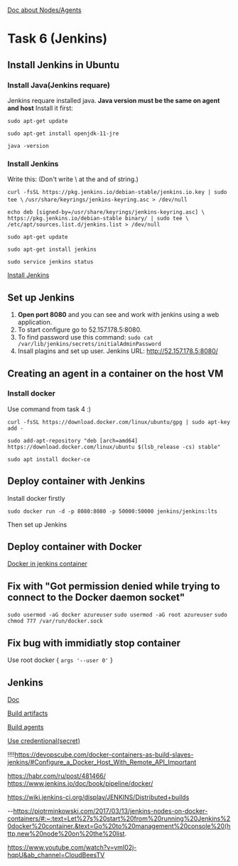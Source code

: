 # 

[Doc about Nodes/Agents](https://www.jenkins.io/doc/book/managing/nodes/)

# Task 6 (Jenkins)


## Install Jenkins in Ubuntu 

### Install Java(Jenkins requare)

Jenkins requare installed java. __Java version must be the same on agent and host__ Install it first:

`sudo apt-get update`

`sudo apt-get install openjdk-11-jre`

`java -version`

### Install Jenkins

Write this:
(Don't write \ at the and of string.)

`curl -fsSL https://pkg.jenkins.io/debian-stable/jenkins.io.key | sudo tee \`
  `/usr/share/keyrings/jenkins-keyring.asc > /dev/null`

`echo deb [signed-by=/usr/share/keyrings/jenkins-keyring.asc] \`
  `https://pkg.jenkins.io/debian-stable binary/ | sudo tee \`
  `/etc/apt/sources.list.d/jenkins.list > /dev/null`

`sudo apt-get update`

`sudo apt-get install jenkins`

`sudo service jenkins status`

[Install Jenkins](https://www.jenkins.io/doc/book/installing/linux/#debianubuntu)

## Set up Jenkins

1. __Open port 8080__ and you can see and work with jenkins using a web application. 
2. To start configure go to 52.157.178.5:8080.
3. To find password use this command:
`sudo cat /var/lib/jenkins/secrets/initialAdminPassword`
4. Insall plagins and set up user.
Jenkins URL: http://52.157.178.5:8080/

## Сreating an agent in a container on the host VM

### Install docker 

Use command from task 4 :)

`curl -fsSL https://download.docker.com/linux/ubuntu/gpg | sudo apt-key add -`

`sudo add-apt-repository "deb [arch=amd64] https://download.docker.com/linux/ubuntu $(lsb_release -cs) stable"`

`sudo apt install docker-ce`

## Deploy container with Jenkins

Install docker firstly

`sudo docker run -d -p 8080:8080 -p 50000:50000 jenkins/jenkins:lts`

Then set up Jenkins

## Deploy container with Docker

[Docker in jenkins container](https://faun.pub/how-to-install-docker-in-jenkins-container-4c49ba40b373)


## Fix  with "Got permission denied while trying to connect to the Docker daemon socket"

`sudo usermod -aG docker azureuser`
`sudo usermod -aG root azureuser`
`sudo chmod 777 /var/run/docker.sock`



## Fix bug with immidiatly stop container

Use root 
docker {
`args '--user 0'`
}

## Jenkins 

[Doc](https://www.jenkins.io/doc/pipeline)

[Build artifacts](https://www.youtube.com/watch?v=u6LF-T-daS4&ab_channel=CloudBeesTV)

[Build agents](https://www.youtube.com/watch?v=ymI02j-hqpU&ab_channel=CloudBeesTV)

[Use credentional(secret)](https://www.jenkins.io/doc/book/using/using-credentials/)





!!!!https://devopscube.com/docker-containers-as-build-slaves-jenkins/#Configure_a_Docker_Host_With_Remote_API_Important

https://habr.com/ru/post/481466/
https://www.jenkins.io/doc/book/pipeline/docker/

https://wiki.jenkins-ci.org/display/JENKINS/Distributed+builds





--https://piotrminkowski.com/2017/03/13/jenkins-nodes-on-docker-containers/#:~:text=Let%27s%20start%20from%20running%20Jenkins%20docker%20container.&text=Go%20to%20management%20console%20(http,new%20node%20on%20the%20list.


https://www.youtube.com/watch?v=ymI02j-hqpU&ab_channel=CloudBeesTV